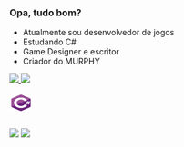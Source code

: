 ### Opa, tudo bom?

- Atualmente sou desenvolvedor de jogos
- Estudando C#
- Game Designer e escritor
- Criador do MURPHY

<div style="align: center; display: flex">
  <a href="https://github.com/rammosdev">
  <img height="140em" src="https://github-readme-stats.vercel.app/api?username=rammosdev&show_icons=true&theme=dracula&include_all_commits=true&count_private=true"/>
  <img height="140em" src="https://github-readme-stats.vercel.app/api/top-langs/?username=rammosdev&layout=compact&langs_count=7&theme=dracula"/>
</div>
  <div style="display: inline_block"><br>
    <img align="center" alt="Rafa-Csharp" height="30" width="40" src="https://raw.githubusercontent.com/devicons/devicon/master/icons/csharp/csharp-original.svg">
    
##
    
<div>
  <a href = "mailto:rammosdev@gmail.com"><img src="https://img.shields.io/badge/-Gmail-%23333?style=for-the-badge&logo=gmail&logoColor=white" target="_blank"></a>
  <a href="https://twitter.com/rammosdev" target="_blank"><img src="https://img.shields.io/badge/Twitter-1DA1F2?style=for-the-badge&logo=twitter&logoColor=white" target="_blank"></a>
    </div>
    
